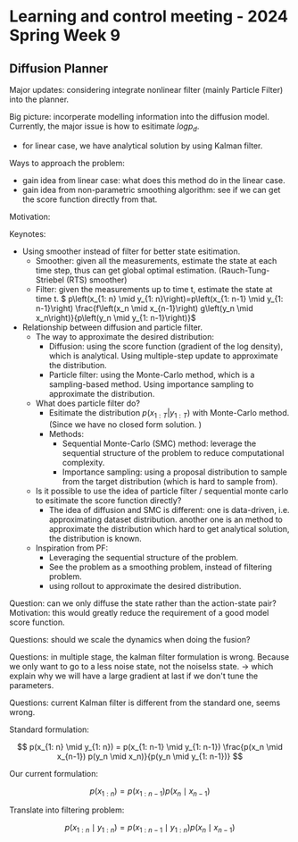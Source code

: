# Learning and control meeting - 2024 Spring Week 9

## Diffusion Planner

Major updates: considering integrate nonlinear filter (mainly Particle Filter) into the planner.

Big picture: incorperate modelling information into the diffusion model. Currently, the major issue is how to esitimate $log p_d$. 
- for linear case, we have analytical solution by using Kalman filter. 

Ways to approach the problem:
- gain idea from linear case: what does this method do in the linear case. 
- gain idea from non-parametric smoothing algorithm: see if we can get the score function directly from that. 

Motivation: 

Keynotes:
- Using smoother instead of filter for better state esitimation.
  - Smoother: given all the measurements, estimate the state at each time step, thus can get global optimal estimation. (Rauch-Tung-Striebel (RTS) smoother)
  - Filter: given the measurements up to time t, estimate the state at time t. $
p\left(x_{1: n} \mid y_{1: n}\right)=p\left(x_{1: n-1} \mid y_{1: n-1}\right) \frac{f\left(x_n \mid x_{n-1}\right) g\left(y_n \mid x_n\right)}{p\left(y_n \mid y_{1: n-1}\right)}$
- Relationship between diffusion and particle filter.
  - The way to approximate the desired distribution: 
    - Diffusion: using the score function (gradient of the log density), which is analytical. Using multiple-step update to approximate the distribution.
    - Particle filter: using the Monte-Carlo method, which is a sampling-based method. Using importance sampling to approximate the distribution.
  - What does particle filter do?
    - Esitimate the distribution $p(x_{1:T}|y_{1:T})$ with Monte-Carlo method. (Since we have no closed form solution. )
    - Methods:
      - Sequential Monte-Carlo (SMC) method: leverage the sequential structure of the problem to reduce computational complexity.
      - Importance sampling: using a proposal distribution to sample from the target distribution (which is hard to sample from).
  - Is it possible to use the idea of particle filter / sequential monte carlo to esitimate the score function directly?
    - The idea of diffusion and SMC is different: one is data-driven, i.e. approximating dataset distribution. another one is an method to approximate the distribution which hard to get analytical solution, the distribution is known.
  - Inspiration from PF:
    - Leveraging the sequential structure of the problem.
    - See the problem as a smoothing problem, instead of filtering problem.
    - using rollout to approximate the desired distribution. 

Question: can we only diffuse the state rather than the action-state pair? 
Motivation: this would greatly reduce the requirement of a good model score function. 


Questions: should we scale the dynamics when doing the fusion?

Questions: in multiple stage, the kalman filter formulation is wrong. Because we only want to go to a less noise state, not the noiselss state. -> which explain why we will have a large gradient at last if we don't tune the parameters. 

Questions: current Kalman filter is different from the standard one, seems wrong. 

Standard formulation: 

$$
p(x_{1: n} \mid y_{1: n}) = p(x_{1: n-1} \mid y_{1: n-1}) \frac{p(x_n \mid x_{n-1}) p(y_n \mid x_n)}{p(y_n \mid y_{1: n-1})}
$$

Our current formulation:

$$
p(x_{1:n}) = p(x_{1:n-1}) p(x_n \mid x_{n-1})
$$

Translate into filtering problem:

$$
p(x_{1:n} \mid y_{1:n}) = p(x_{1:n-1} \mid y_{1:n}) p(x_n \mid x_{n-1})
$$